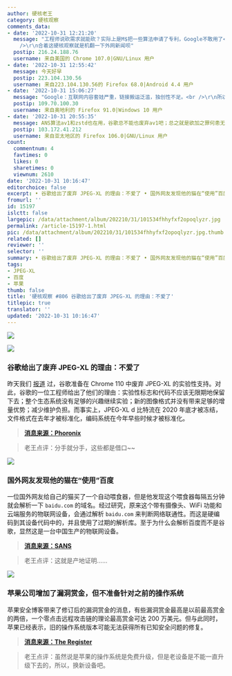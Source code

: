 ```yaml
---
author: 硬核老王
category: 硬核观察
comments_data:
- date: '2022-10-31 12:21:20'
  message: "工程师说砍需求就能砍？实际上是M$把一些算法申请了专利，Google不敢用了<br />\r\njpegxl.io/articles/rans<br
    />\r\n合着这硬核观察就是机翻一下外网新闻呗"
  postip: 216.24.188.76
  username: 来自美国的 Chrome 107.0|GNU/Linux 用户
- date: '2022-10-31 12:55:42'
  message: 今天好早
  postip: 223.104.130.56
  username: 来自223.104.130.56的 Firefox 68.0|Android 4.4 用户
- date: '2022-10-31 15:06:27'
  message: "Google：互联网内容套娃严重，链接搬运泛滥，独创性不足。<br />\r\n所以根本用不上这么好的东西，大家散了吧"
  postip: 109.70.100.30
  username: 来自奥地利的 Firefox 91.0|Windows 10 用户
- date: '2022-10-31 20:55:35'
  message: ANS算法av1和zstd也在用，谷歌总不能也废弃av1吧；总之就是欲加之罪何患无辞
  postip: 103.172.41.212
  username: 来自亚太地区的 Firefox 106.0|GNU/Linux 用户
count:
  commentnum: 4
  favtimes: 0
  likes: 0
  sharetimes: 0
  viewnum: 2610
date: '2022-10-31 10:16:47'
editorchoice: false
excerpt: • 谷歌给出了废弃 JPEG-XL 的理由：不爱了 • 国外网友发现他的猫在“使用”百度 • 苹果公司增加了漏洞赏金，但不准备针对之前的操作系统
fromurl: ''
id: 15197
islctt: false
largepic: /data/attachment/album/202210/31/101534fhhyfxf2opoqlyzr.jpg
permalink: /article-15197-1.html
pic: /data/attachment/album/202210/31/101534fhhyfxf2opoqlyzr.jpg.thumb.jpg
related: []
reviewer: ''
selector: ''
summary: • 谷歌给出了废弃 JPEG-XL 的理由：不爱了 • 国外网友发现他的猫在“使用”百度 • 苹果公司增加了漏洞赏金，但不准备针对之前的操作系统
tags:
- JPEG-XL
- 百度
- 苹果
thumb: false
title: '硬核观察 #806 谷歌给出了废弃 JPEG-XL 的理由：不爱了'
titlepic: true
translator: ''
updated: '2022-10-31 10:16:47'
---
```


![](/data/attachment/album/202210/31/101534fhhyfxf2opoqlyzr.jpg)


![](/data/attachment/album/202210/31/101546bbsmapzdd3p7s5lb.jpg)


### 谷歌给出了废弃 JPEG-XL 的理由：不爱了


昨天我们 [报道](/article-15196-1.html) 过，谷歌准备在 Chrome 110 中废弃 JPEG-XL 的实验性支持。对此，谷歌的一位工程师给出了他们的理由：实验性标志和代码不应该无限期地保留下去；整个生态系统没有足够的兴趣继续实验；新的图像格式并没有带来足够的增量优势；减少维护负担。而事实上，JPEG-XL d 比特流在 2020 年底才被冻结，文件格式在去年才被标准化，编码系统在今年早些时候才被标准化。



> 
> **[消息来源：Phoronix](https://www.phoronix.com/news/Chrome-Dropping-JPEG-XL-Reasons)**
> 
> 
> 



> 
> 老王点评：分手就分手，这些都是借口~~
> 
> 
> 


![](/data/attachment/album/202210/31/101557ys1ypiyiyhy1h9xy.jpg)


### 国外网友发现他的猫在“使用”百度


一位国外网友给自己的猫买了一个自动喂食器，但是他发现这个喂食器每隔五分钟就会解析一下 `baidu.com` 的域名。经过研究，原来这个带有摄像头、WiFi 功能和云端服务的物联网设备，会通过解析 `baidu.com` 来判断网络联通性。而这是硬编码到其设备代码中的，并且使用了过期的解析库。至于为什么会解析百度而不是谷歌，显然这是一台中国生产的物联网设备。



> 
> **[消息来源：SANS](https://isc.sans.edu/forums/diary/Why+is+My+Cat+Using+Baidu+And+Other+IoT+DNS+Oddities/29188)**
> 
> 
> 



> 
> 老王点评：这就是产地证明……
> 
> 
> 


![](/data/attachment/album/202210/31/101615e5nntph9pa3cmz75.jpg)


### 苹果公司增加了漏洞赏金，但不准备针对之前的操作系统


苹果安全博客带来了修订后的漏洞赏金的消息，有些漏洞赏金最高是以前最高赏金的两倍，一个零点击远程攻击链的理论最高赏金可达 200 万美元。但与此同时，苹果已经表示，旧的操作系统版本可能无法获得所有已知安全问题的修复。



> 
> **[消息来源：The Register](https://www.theregister.com/2022/10/28/apple_boosts_bug_bounties_blogs/)**
> 
> 
> 



> 
> 老王点评：虽然说是苹果的操作系统是免费升级，但是老设备是不能一直升级下去的，所以，换新设备吧。
> 
> 
>
